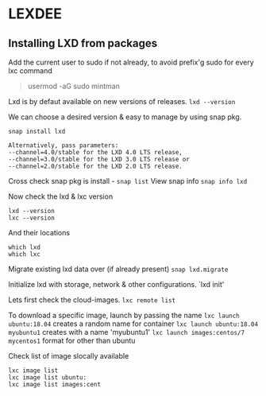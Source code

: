 # LEXDEE

## Installing LXD from packages
Add the current user to sudo if not already, to avoid prefix'g sudo for every lxc command
> usermod -aG sudo mintman



Lxd is by defaut available on new versions of releases.
`lxd --version`

We can choose a desired version & easy to manage by using snap pkg.

`snap install lxd`

```
Alternatively, pass parameters:
--channel=4.0/stable for the LXD 4.0 LTS release,
--channel=3.0/stable for the LXD 3.0 LTS release or
--channel=2.0/stable for the LXD 2.0 LTS release.
```

Cross check snap pkg is install - 
`snap list`
View snap info
`snap info lxd`


Now check the lxd & lxc version
```
lxd --version
lxc --version
```

And their locations
```
which lxd
which lxc
```

Migrate existing lxd data over (if already present)
`snap lxd.migrate`

Initialize lxd with storage, network & other configurations.
`lxd init'

Lets first check the cloud-images.
`lxc remote list`

To download a specific image, launch by passing the name
`lxc launch ubuntu:18.04` creates a random name for container
`lxc launch ubuntu:18.04 myubuntu1` creates with a name 'myubuntu1'
`lxc launch images:centos/7 mycentos1` format for other than ubuntu

Check list of image slocally available
```
lxc image list
lxc image list ubuntu:
lxc image list images:cent
```


